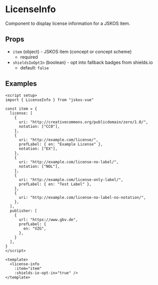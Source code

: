 # LicenseInfo
Component to display license information for a JSKOS item.

## Props
- `item` (object) - JSKOS item (concept or concept scheme)
  - required
- `shieldsIoOptIn` (boolean) - opt into fallback badges from shields.io
  - default: `false`

## Examples

<script setup>
import { LicenseInfo } from "../../src/components"

const item = {
  license: [
    {
      uri: "http://creativecommons.org/publicdomain/zero/1.0/",
      notation: ["CC0"],
    },
    {
      uri: "http://example.com/license/",
      prefLabel: { en: "Example License" },
      notation: ["EX"],
    },
    {
      uri: "http://example.com/license-no-label/",
      notation: ["NOL"],
    },
    {
      uri: "http://example.com/license-only-label/",
      prefLabel: { en: "Test Label" },
    },
    {
      uri: "http://example.com/license-no-label-no-notation/",
    },
  ],
  publisher: [
    {
      url: "https://www.gbv.de",
      prefLabel: {
        en: "VZG",
      },
    }
  ],
}
</script>

<license-info 
  :item="item"
  :shields-io-opt-in="true" />

```vue
<script setup>
import { LicenseInfo } from "jskos-vue"

const item = {
  license: [
    {
      uri: "http://creativecommons.org/publicdomain/zero/1.0/",
      notation: ["CC0"],
    },
    {
      uri: "http://example.com/license/",
      prefLabel: { en: "Example License" },
      notation: ["EX"],
    },
    {
      uri: "http://example.com/license-no-label/",
      notation: ["NOL"],
    },
    {
      uri: "http://example.com/license-only-label/",
      prefLabel: { en: "Test Label" },
    },
    {
      uri: "http://example.com/license-no-label-no-notation/",
    },
  ],
  publisher: [
    {
      url: "https://www.gbv.de",
      prefLabel: {
        en: "VZG",
      },
    }
  ],
}
</script>

<template>
  <license-info 
    :item="item"
    :shields-io-opt-in="true" />
</template>
```
